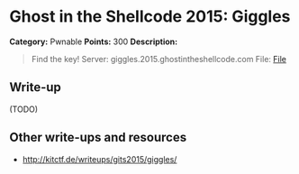 # Ghost in the Shellcode 2015: Giggles

**Category:** Pwnable
**Points:** 300
**Description:**

> Find the key!
> Server: giggles.2015.ghostintheshellcode.com
> File: [File](giggles-30bd23b66e6b55d9672c415af2d716d075b196d03c9fed5a2a9d5966bda7cd93)

## Write-up

(TODO)

## Other write-ups and resources

* http://kitctf.de/writeups/gits2015/giggles/
